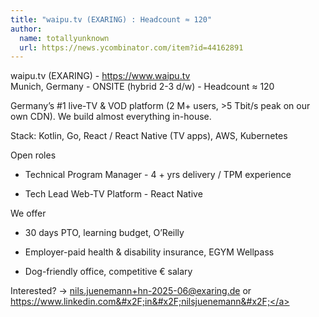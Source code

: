 ```yaml
---
title: "waipu.tv (EXARING) : Headcount ≈ 120"
author:
  name: totallyunknown
  url: https://news.ycombinator.com/item?id=44162891
---
```

waipu.tv (EXARING) - <a href="https:&#x2F;&#x2F;www.waipu.tv" rel="nofollow">https:&#x2F;&#x2F;www.waipu.tv</a>  
Munich, Germany - ONSITE (hybrid 2-3 d&#x2F;w) - Headcount ≈ 120

Germany’s #1 live-TV &amp; VOD platform (2 M+ users, &gt;5 Tbit&#x2F;s peak on our own CDN). We build almost everything in-house.

Stack: Kotlin, Go, React &#x2F; React Native (TV apps), AWS, Kubernetes

Open roles

* Technical Program Manager - 4 + yrs delivery &#x2F; TPM 
experience

* Tech Lead Web-TV Platform - React Native

We offer

* 30 days PTO, learning budget, O’Reilly

* Employer-paid health &amp; disability insurance, EGYM Wellpass

* Dog-friendly office, competitive € salary

Interested? → nils.juenemann+hn-2025-06@exaring.de or <a href="https:&#x2F;&#x2F;www.linkedin.com&#x2F;in&#x2F;nilsjuenemann&#x2F;" rel="nofollow">https:&#x2F;&#x2F;www.linkedin.com&#x2F;in&#x2F;nilsjuenemann&#x2F;</a>
<JobApplication />

